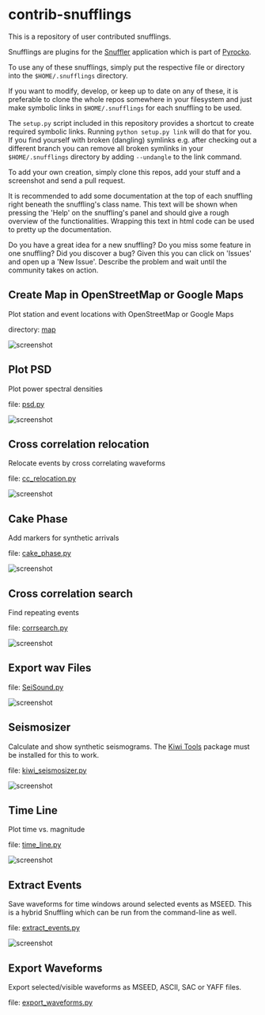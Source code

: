 contrib-snufflings
==================

This is a repository of user contributed snufflings. 

Snufflings are plugins for the
[Snuffler](http://emolch.github.io/pyrocko/v0.3/snuffler.html) application
which is part of [Pyrocko](http://emolch.github.io/pyrocko/). 

To use any of these snufflings, simply put the respective file or directory
into the `$HOME/.snufflings` directory. 

If you want to modify, develop, or keep up to date on any of these, it is
preferable to clone the whole repos somewhere in your filesystem and just make
symbolic links in `$HOME/.snufflings` for each snuffling to be used.

The `setup.py` script included in this repository provides a shortcut to
create required symbolic links. Running `python setup.py link` will do
that for you. If you find yourself with broken (dangling) symlinks e.g. after
checking out a different branch you can remove all broken symlinks in your
`$HOME/.snufflings` directory by adding `--undangle` to the link command.

To add your own creation, simply clone this repos, add your stuff and a
screenshot and send a pull request. 

It is recommended to add some documentation at the top of each snuffling right
beneath the snuffling's class name. This text will be shown when pressing the
'Help' on the snuffling's panel and should give a rough overview of the
functionalities. Wrapping this text in html code can be used to pretty up the
documentation.

Do you have a great idea for a new snuffling? Do you miss some feature in one
snuffling? Did you discover a bug?
Given this you can click on 'Issues' and open up a 'New Issue'. Describe the
problem and wait until the community takes on action.

Create Map in OpenStreetMap or Google Maps
------------------------------------------

Plot station and event locations with OpenStreetMap or Google Maps

directory: [map](map)

![screenshot](screenshots/map.png)


Plot PSD
--------

Plot power spectral densities

file: [psd.py](psd.py)

![screenshot](screenshots/psd.png)

Cross correlation relocation
----------------------------

Relocate events by cross correlating waveforms

file: [cc\_relocation.py](cc_relocation.py)

![screenshot](screenshots/cc_relocation.png)

Cake Phase
----------

Add markers for synthetic arrivals

file: [cake\_phase.py](cake_phase.py)

![screenshot](screenshots/cake_phase.png)

Cross correlation search
------------------------

Find repeating events

file: [corrsearch.py](corrsearch.py)

![screenshot](screenshots/corrsearch.png)

Export wav Files 
----------------

file: [SeiSound.py](SeiSound.py)

![screenshot](screenshots/SeiSound.png)

Seismosizer
-----------

Calculate and show synthetic seismograms. The [Kiwi Tools](http://kinherd.org/kiwitools/) package must be installed for this to work.

file: [kiwi_seismosizer.py](kiwi_seismosizer.py)

![screenshot](screenshots/kiwi_seismosizer.png)

Time Line
---------

Plot time vs. magnitude

file: [time_line.py](time_line.py)

![screenshot](screenshots/timeline.png)

Extract Events
--------------

Save waveforms for time windows around selected events as MSEED. This is a
hybrid Snuffling which can be run from the command-line as well.

file: [extract_events.py](extract_events.py)

![screenshot](screenshots/extract_events.png)

Export Waveforms
--------------

Export selected/visible waveforms as MSEED, ASCII, SAC or YAFF files.

file: [export_waveforms.py](export_waveforms.py)

